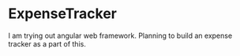 # ExpenseTracker
I am trying out angular web framework. Planning to build an expense tracker as a part of this.
